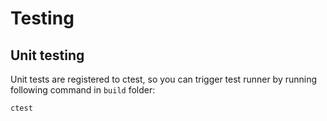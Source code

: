 # Testing 


## Unit testing

Unit tests are registered to ctest, so you can trigger test runner by running following command in `build` folder:

```shell
ctest
```

